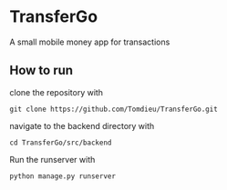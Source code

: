 # TransferGo
A small mobile money app for transactions

## How to run

clone the repository with
```
git clone https://github.com/Tomdieu/TransferGo.git
```

navigate to the backend directory with
```
cd TransferGo/src/backend
```

Run the runserver with 
```
python manage.py runserver
```
